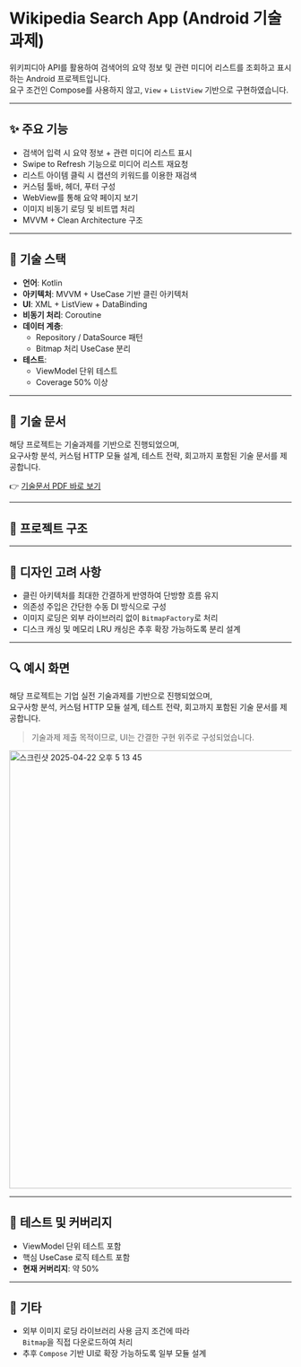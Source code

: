# Wikipedia Search App (Android 기술과제)

위키피디아 API를 활용하여 검색어의 요약 정보 및 관련 미디어 리스트를 조회하고 표시하는 Android 프로젝트입니다.  
요구 조건인 Compose를 사용하지 않고, `View` + `ListView` 기반으로 구현하였습니다.

---

## ✨ 주요 기능

- 검색어 입력 시 요약 정보 + 관련 미디어 리스트 표시
- Swipe to Refresh 기능으로 미디어 리스트 재요청
- 리스트 아이템 클릭 시 캡션의 키워드를 이용한 재검색
- 커스텀 툴바, 헤더, 푸터 구성
- WebView를 통해 요약 페이지 보기
- 이미지 비동기 로딩 및 비트맵 처리
- MVVM + Clean Architecture 구조

---

## 🧩 기술 스택

- **언어**: Kotlin  
- **아키텍처**: MVVM + UseCase 기반 클린 아키텍처  
- **UI**: XML + ListView + DataBinding  
- **비동기 처리**: Coroutine  
- **데이터 계층**:  
  - Repository / DataSource 패턴  
  - Bitmap 처리 UseCase 분리  
- **테스트**:  
  - ViewModel 단위 테스트  
  - Coverage 50% 이상

---

## 📄 기술 문서

해당 프로젝트는 기술과제를 기반으로 진행되었으며,  
요구사항 분석, 커스텀 HTTP 모듈 설계, 테스트 전략, 회고까지 포함된 기술 문서를 제공합니다.

👉 [기술문서 PDF 바로 보기](./docs/Wikipedia_search_TechDoc.pdf)

---

## 📁 프로젝트 구조

---

## 🎨 디자인 고려 사항

- 클린 아키텍처를 최대한 간결하게 반영하여 단방향 흐름 유지
- 의존성 주입은 간단한 수동 DI 방식으로 구성
- 이미지 로딩은 외부 라이브러리 없이 `BitmapFactory`로 처리
- 디스크 캐싱 및 메모리 LRU 캐싱은 추후 확장 가능하도록 분리 설계

---

## 🔍 예시 화면
해당 프로젝트는 기업 실전 기술과제를 기반으로 진행되었으며,  
요구사항 분석, 커스텀 HTTP 모듈 설계, 테스트 전략, 회고까지 포함된 기술 문서를 제공합니다.
> 기술과제 제출 목적이므로, UI는 간결한 구현 위주로 구성되었습니다.

<img width="781" alt="스크린샷 2025-04-22 오후 5 13 45" src="https://github.com/user-attachments/assets/ace85e42-effe-4a19-94f2-2ac40d76924a" />

---

## 🧪 테스트 및 커버리지

- ViewModel 단위 테스트 포함  
- 핵심 UseCase 로직 테스트 포함  
- **현재 커버리지**: 약 50%

---

## 📌 기타

- 외부 이미지 로딩 라이브러리 사용 금지 조건에 따라  
  `Bitmap`을 직접 다운로드하여 처리
- 추후 `Compose` 기반 UI로 확장 가능하도록 일부 모듈 설계
